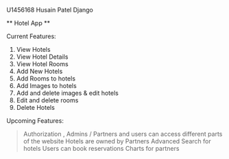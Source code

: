 U1456168
Husain Patel
Django

** Hotel App **

Current Features:

1. View Hotels
2. View Hotel Details
3. View Hotel Rooms
4. Add New Hotels
5. Add Rooms to hotels
6. Add Images to hotels
7. Add and delete images & edit hotels
8. Edit and delete rooms
9. Delete Hotels

Upcoming Features:
> Authorization , Admins / Partners and users can access different parts of the website
> Hotels are owned by Partners
> Advanced Search for hotels
> Users can book reservations
> Charts for partners
